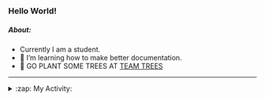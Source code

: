 ### Hello World!

##### About:
- Currently I am a student.
- 🌱 I’m learning how to make better documentation.
- 🌱 GO PLANT SOME TREES AT [TEAM TREES](https://teamtrees.org/)

---
<details>
  <summary>:zap: My Activity:</summary>
  
<!--START_SECTION:waka-->
![Code Time](http://img.shields.io/badge/Code%20Time-1%2C132%20hrs%204%20mins-blue)

**I'm a Night 🦉** 

```text
🌞 Morning                1147 commits        ██░░░░░░░░░░░░░░░░░░░░░░░   08.37 % 
🌆 Daytime                5090 commits        █████████░░░░░░░░░░░░░░░░   37.13 % 
🌃 Evening                3923 commits        ███████░░░░░░░░░░░░░░░░░░   28.62 % 
🌙 Night                  3547 commits        ██████░░░░░░░░░░░░░░░░░░░   25.88 % 
```
📅 **I'm Most Productive on Wednesday** 

```text
Monday                   2144 commits        ████░░░░░░░░░░░░░░░░░░░░░   15.64 % 
Tuesday                  1702 commits        ███░░░░░░░░░░░░░░░░░░░░░░   12.42 % 
Wednesday                3216 commits        ██████░░░░░░░░░░░░░░░░░░░   23.46 % 
Thursday                 1578 commits        ███░░░░░░░░░░░░░░░░░░░░░░   11.51 % 
Friday                   1318 commits        ██░░░░░░░░░░░░░░░░░░░░░░░   09.62 % 
Saturday                 1256 commits        ██░░░░░░░░░░░░░░░░░░░░░░░   09.16 % 
Sunday                   2493 commits        █████░░░░░░░░░░░░░░░░░░░░   18.19 % 
```


📊 **This Week I Spent My Time On** 

```text
🔥 Editors: 
VS Code                  2 hrs 52 mins       █████████████████████████   100.00 % 

🐱‍💻 Projects: 
praise                   1 hr 29 mins        █████████████░░░░░░░░░░░░   51.64 % 
discord-bot              1 hr 23 mins        ████████████░░░░░░░░░░░░░   48.36 % 
```


 Last Updated on 01/06/2023 01:36:24 UTC
<!--END_SECTION:waka-->
</details>
